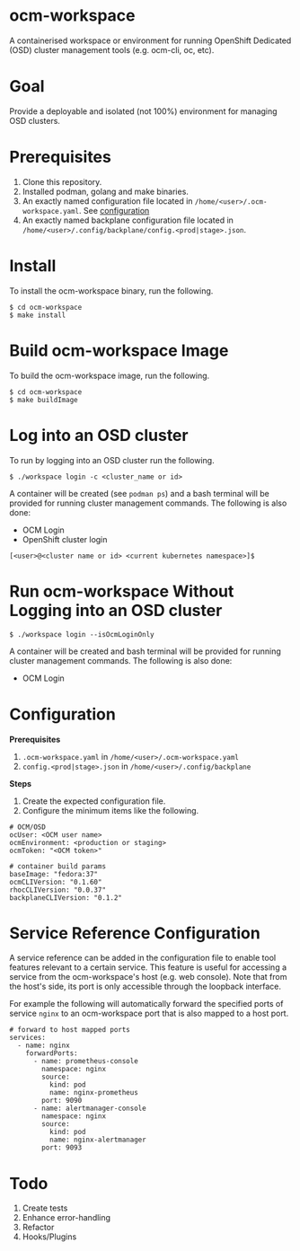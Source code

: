 # ocm-workspace
A containerised workspace or environment for running OpenShift Dedicated (OSD) cluster management tools (e.g. ocm-cli, oc, etc).

# Goal
Provide a deployable and isolated (not 100%) environment for managing OSD clusters.

# Prerequisites
1. Clone this repository.
2. Installed podman, golang and make binaries.
3. An exactly named configuration file located in `/home/<user>/.ocm-workspace.yaml`. See [configuration](#configuration)
4. An exactly named backplane configuration file located in `/home/<user>/.config/backplane/config.<prod|stage>.json`.


# Install
To install the ocm-workspace binary, run the following.

```
$ cd ocm-workspace
$ make install
```

# Build ocm-workspace Image
To build the ocm-workspace image, run the following.

```
$ cd ocm-workspace
$ make buildImage
```

# Log into an OSD cluster
To run by logging into an OSD cluster run the following.

```
$ ./workspace login -c <cluster_name or id>
```

A container will be created (see `podman ps`) and a bash terminal will be provided for running cluster management commands. The following is also done:

- OCM Login
- OpenShift cluster login

```
[<user>@<cluster name or id> <current kubernetes namespace>]$
```

# Run ocm-workspace Without Logging into an OSD cluster
```
$ ./workspace login --isOcmLoginOnly
```

A container will be created and bash terminal will be provided for running cluster management commands. The following is also done:
- OCM Login

# Configuration
**Prerequisites**
1. `.ocm-workspace.yaml` in `/home/<user>/.ocm-workspace.yaml`
2. `config.<prod|stage>.json` in `/home/<user>/.config/backplane`


**Steps**
1. Create the expected configuration file.
2. Configure the minimum items like the following.

```
# OCM/OSD
ocUser: <OCM user name>
ocmEnvironment: <production or staging>
ocmToken: "<OCM token>"

# container build params
baseImage: "fedora:37"
ocmCLIVersion: "0.1.60"
rhocCLIVersion: "0.0.37"
backplaneCLIVersion: "0.1.2"
```

# Service Reference Configuration
A service reference can be added in the configuration file to enable tool features relevant to a certain service. This feature is useful for accessing a service from the ocm-workspace's host (e.g. web console). Note that from the host's side, its port is only accessible through the loopback interface.

For example the following will automatically forward the specified ports of service `nginx` to an ocm-workspace port that is also mapped to a host port.

```
# forward to host mapped ports
services:
  - name: nginx
    forwardPorts:
      - name: prometheus-console
        namespace: nginx
        source:
          kind: pod
          name: nginx-prometheus
        port: 9090
      - name: alertmanager-console
        namespace: nginx
        source:
          kind: pod
          name: nginx-alertmanager
        port: 9093
```


# Todo
1. Create tests
2. Enhance error-handling
3. Refactor
4. Hooks/Plugins

